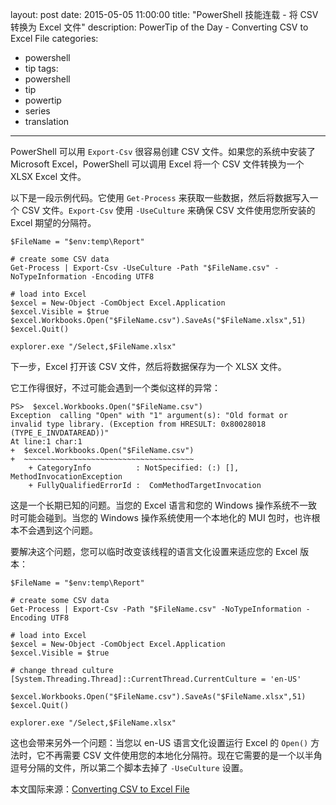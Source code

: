 layout: post
date: 2015-05-05 11:00:00
title: "PowerShell 技能连载 - 将 CSV 转换为 Excel 文件"
description: PowerTip of the Day - Converting CSV to Excel File
categories:
- powershell
- tip
tags:
- powershell
- tip
- powertip
- series
- translation
---
PowerShell 可以用 `Export-Csv` 很容易创建 CSV 文件。如果您的系统中安装了 Microsoft Excel，PowerShell 可以调用 Excel 将一个 CSV 文件转换为一个 XLSX Excel 文件。

以下是一段示例代码。它使用 `Get-Process` 来获取一些数据，然后将数据写入一个 CSV 文件。`Export-Csv` 使用 `-UseCulture` 来确保 CSV 文件使用您所安装的 Excel 期望的分隔符。

    $FileName = "$env:temp\Report"
    
    # create some CSV data
    Get-Process | Export-Csv -UseCulture -Path "$FileName.csv" -NoTypeInformation -Encoding UTF8
    
    # load into Excel
    $excel = New-Object -ComObject Excel.Application 
    $excel.Visible = $true
    $excel.Workbooks.Open("$FileName.csv").SaveAs("$FileName.xlsx",51)
    $excel.Quit()
    
    explorer.exe "/Select,$FileName.xlsx"

下一步，Excel 打开该 CSV 文件，然后将数据保存为一个 XLSX 文件。

它工作得很好，不过可能会遇到一个类似这样的异常：

    PS>  $excel.Workbooks.Open("$FileName.csv")
    Exception  calling "Open" with "1" argument(s): "Old format or  invalid type library. (Exception from HRESULT: 0x80028018 
    (TYPE_E_INVDATAREAD))"
    At line:1 char:1
    +  $excel.Workbooks.Open("$FileName.csv")
    +  ~~~~~~~~~~~~~~~~~~~~~~~~~~~~~~~~~~~~~~
        + CategoryInfo          : NotSpecified: (:) [],  MethodInvocationException
        + FullyQualifiedErrorId :  ComMethodTargetInvocation

这是一个长期已知的问题。当您的 Excel 语言和您的 Windows 操作系统不一致时可能会碰到。当您的 Windows 操作系统使用一个本地化的 MUI 包时，也许根本不会遇到这个问题。

要解决这个问题，您可以临时改变该线程的语言文化设置来适应您的 Excel 版本：

    $FileName = "$env:temp\Report"
    
    # create some CSV data
    Get-Process | Export-Csv -Path "$FileName.csv" -NoTypeInformation -Encoding UTF8
    
    # load into Excel
    $excel = New-Object -ComObject Excel.Application 
    $excel.Visible = $true
    
    # change thread culture
    [System.Threading.Thread]::CurrentThread.CurrentCulture = 'en-US'
    
    $excel.Workbooks.Open("$FileName.csv").SaveAs("$FileName.xlsx",51)
    $excel.Quit()
    
    explorer.exe "/Select,$FileName.xlsx"

这也会带来另外一个问题：当您以 en-US 语言文化设置运行 Excel 的 `Open()` 方法时，它不再需要 CSV 文件使用您的本地化分隔符。现在它需要的是一个以半角逗号分隔的文件，所以第二个脚本去掉了 `-UseCulture` 设置。

<!--more-->
本文国际来源：[Converting CSV to Excel File](http://community.idera.com/powershell/powertips/b/tips/posts/converting-csv-to-excel-file)
